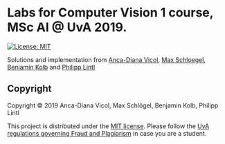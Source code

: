# Labs for Computer Vision 1 course, MSc AI @ UvA 2019.


[![License: MIT](https://img.shields.io/badge/License-MIT-yellow.svg)](https://opensource.org/licenses/MIT)
  
Solutions and implementation from [Anca-Diana Vicol](https://github.com/ancadiana23), [Max Schloegel](https://github.com/maschloerning), [Benjamin Kolb](https://github.com/BenjaminKolb) and [Philipp Lintl](https://github.com/PhilLint)

## Copyright

Copyright © 2019 Anca-Diana Vicol, Max Schlögel, Benjamin Kolb, Philipp Lintl

<p align=“justify”>
This project is distributed under the <a href="LICENSE">MIT license</a>.  
Please follow the <a href="http://student.uva.nl/en/content/az/plagiarism-and-fraud/plagiarism-and-fraud.html">UvA regulations governing Fraud and Plagiarism</a> in case you are a student.
</p>
